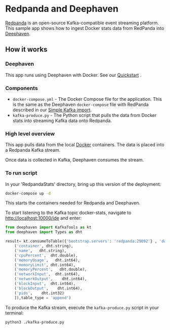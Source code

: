 # Redpanda and Deephaven

[Redpanda](https://vectorized.io/) is an open-source Kafka-compatible event streaming platform. This sample app shows how to ingest Docker stats data from RedPanda into [Deephaven](https://deephaven.io/).


## How it works

### Deephaven

This app runs using Deephaven with Docker. See our [Quickstart](https://deephaven.io/core/docs/tutorials/quickstart/) .

### Components

* `docker-compose.yml` - The Docker Compose file for the application. This is the same as the Deephaven `docker-compose` file with RedPanda described in our [Simple Kafka import](https://deephaven.io/core/docs/how-to-guides/kafka-simple/).
* `kafka-produce.py` - The Python script that pulls the data from Docker stats into streaming Kafka data onto Redpanda.

### High level overview

This app pulls data from the local [Docker](https://docs.docker.com/engine/reference/commandline/stats/) containers.
The data is placed into a Redpanda Kafka stream.

Once data is collected in Kafka, Deephaven consumes the stream.

### To run script

In your 'RedpandaStats' directory, bring up this version of the deployment:

```bash
docker-compose up -d
```

This starts the containers needed for Redpanda and Deephaven.

To start listening to the Kafka topic docker-stats, navigate to [http://localhost:10000/ide](http://localhost:10000/ide/) and enter:


```python
from deephaven import KafkaTools as kt
from deephaven import Types as dht

result= kt.consumeToTable({'bootstrap.servers': 'redpanda:29092'} , 'docker-stats', key=kt.IGNORE, value=kt.json([
    ('container', dht.string),
    ('name',   dht.string),
    ('cpuPercent',  dht.double),
    ('memoryUsage',   dht.int64),
    ('memoryLimit', dht.int64),
    ('memoryPercent',   dht.double),
    ('networkInput',  dht.int64),
    ('networkOutput',    dht.int64),
    ('blockInput',  dht.int64),
    ('blockOutput',    dht.int64),
    ('pids',    dht.int32)
    ]),table_type = 'append')
  ```

To produce the Kafka stream, execute the `kafka-produce.py` script in your terminal:

  ```bash
  python3 ./kafka-produce.py
  ```
